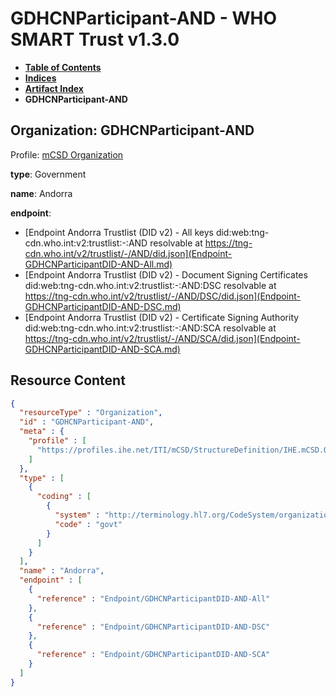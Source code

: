 # GDHCNParticipant-AND - WHO SMART Trust v1.3.0

* [**Table of Contents**](toc.md)
* [**Indices**](indices.md)
* [**Artifact Index**](artifacts.md)
* **GDHCNParticipant-AND**

## Organization: GDHCNParticipant-AND

Profile: [mCSD Organization](https://profiles.ihe.net/ITI/mCSD/4.0.0/StructureDefinition-IHE.mCSD.Organization.html)

**type**: Government

**name**: Andorra

**endpoint**: 

* [Endpoint Andorra Trustlist (DID v2) - All keys did:web:tng-cdn.who.int:v2:trustlist:-:AND resolvable at https://tng-cdn.who.int/v2/trustlist/-/AND/did.json](Endpoint-GDHCNParticipantDID-AND-All.md)
* [Endpoint Andorra Trustlist (DID v2) - Document Signing Certificates did:web:tng-cdn.who.int:v2:trustlist:-:AND:DSC resolvable at https://tng-cdn.who.int/v2/trustlist/-/AND/DSC/did.json](Endpoint-GDHCNParticipantDID-AND-DSC.md)
* [Endpoint Andorra Trustlist (DID v2) - Certificate Signing Authority did:web:tng-cdn.who.int:v2:trustlist:-:AND:SCA resolvable at https://tng-cdn.who.int/v2/trustlist/-/AND/SCA/did.json](Endpoint-GDHCNParticipantDID-AND-SCA.md)



## Resource Content

```json
{
  "resourceType" : "Organization",
  "id" : "GDHCNParticipant-AND",
  "meta" : {
    "profile" : [
      "https://profiles.ihe.net/ITI/mCSD/StructureDefinition/IHE.mCSD.Organization"
    ]
  },
  "type" : [
    {
      "coding" : [
        {
          "system" : "http://terminology.hl7.org/CodeSystem/organization-type",
          "code" : "govt"
        }
      ]
    }
  ],
  "name" : "Andorra",
  "endpoint" : [
    {
      "reference" : "Endpoint/GDHCNParticipantDID-AND-All"
    },
    {
      "reference" : "Endpoint/GDHCNParticipantDID-AND-DSC"
    },
    {
      "reference" : "Endpoint/GDHCNParticipantDID-AND-SCA"
    }
  ]
}

```

